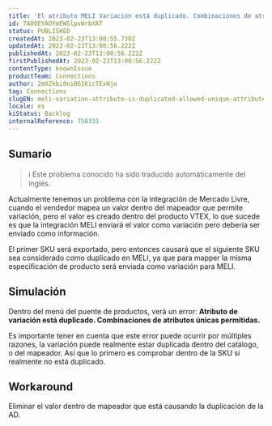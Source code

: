 ```yaml
---
title: 'El atributo MELI Variación está duplicado. Combinaciones de atributos únicos permitidas.'
id: 7A80EYAOYmEWSlpvWrbXAT
status: PUBLISHED
createdAt: 2023-02-23T13:00:55.730Z
updatedAt: 2023-02-23T13:00:56.222Z
publishedAt: 2023-02-23T13:00:56.222Z
firstPublishedAt: 2023-02-23T13:00:56.222Z
contentType: knownIssue
productTeam: Connections
author: 2mXZkbi0oi061KicTExNjo
tag: Connections
slugEN: meli-variation-attribute-is-duplicated-allowed-unique-attributes-combinations
locale: es
kiStatus: Backlog
internalReference: 758331
---
```


## Sumario

>ℹ️ Este problema conocido ha sido traducido automáticamente del inglés.



Actualmente tenemos un problema con la integración de Mercado Livre, cuando el vendedor mapea un valor dentro del mapeador que permite variación, pero el valor es creado dentro del producto VTEX, lo que sucede es que la integración MELI enviará el valor como variación pero debería ser enviado como información.

El primer SKU será exportado, pero entonces causará que el siguiente SKU sea considerado como duplicado en MELI, ya que para mapper la misma especificación de producto será enviada como variación para MELI.


##

## Simulación



Dentro del menú del puente de productos, verá un error: **Atributo de variación está duplicado. Combinaciones de atributos únicas permitidas.**

Es importante tener en cuenta que este error puede ocurrir por múltiples razones, la variación puede realmente estar duplicada dentro del catálogo, o del mapeador. Así que lo primero es comprobar dentro de la SKU si realmente no está duplicado.



## Workaround



Eliminar el valor dentro de mapeador que está causando la duplicación de la AD.





